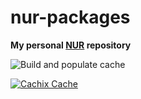 # nur-packages

**My personal [NUR](https://github.com/NotEvenANeko/nur-pkgs) repository**

<!-- Remove this if you don't use github actions -->

![Build and populate cache](https://github.com/NotEvenANeko/nur-pkgs/workflows/Build%20and%20populate%20cache/badge.svg)

<!--
Uncomment this if you use travis:

[![Build Status](https://travis-ci.com/<YOUR_TRAVIS_USERNAME>/nur-packages.svg?branch=master)](https://travis-ci.com/<YOUR_TRAVIS_USERNAME>/nur-packages)
-->

[![Cachix Cache](https://img.shields.io/badge/cachix-notevenaneko-blue.svg)](https://notevenaneko.cachix.org)
